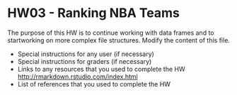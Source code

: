 # HW03 - Ranking NBA Teams

The purpose of this HW is to continue working with data frames and to startworking on more complex file structures.
Modify the content of this file.

- Special instructions for any user (if necessary)
- Special instructions for graders (if necessary)
- Links to any resources that you used to complete the HW
    http://rmarkdown.rstudio.com/index.html
- List of references that you used to complete the HW
    
